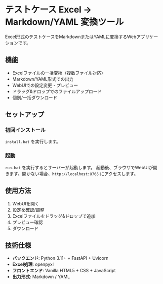 # テストケース Excel → Markdown/YAML 変換ツール

Excel形式のテストケースをMarkdownまたはYAMLに変換するWebアプリケーションです。

## 機能

- Excelファイルの一括変換（複数ファイル対応）
- Markdown/YAML形式での出力
- WebUIでの設定変更・プレビュー
- ドラッグ&ドロップでのファイルアップロード
- 個別/一括ダウンロード

## セットアップ

### 初回インストール
`install.bat` を実行します。

### 起動
`run.bat` を実行するとサーバーが起動します。
起動後、ブラウザでWebUIが開きます。開かない場合、`http://localhost:8765` にアクセスします。

## 使用方法

1. WebUIを開く
2. 設定を確認/調整
3. Excelファイルをドラッグ&ドロップで追加
4. プレビュー確認
5. ダウンロード

## 技術仕様

- **バックエンド**: Python 3.11+ + FastAPI + Uvicorn
- **Excel処理**: openpyxl
- **フロントエンド**: Vanilla HTML5 + CSS + JavaScript
- **出力形式**: Markdown / YAML
